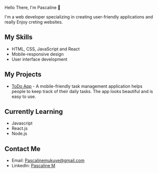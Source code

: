  Hello There, I'm Pascaline 👋

I'm a web developer specializing in creating user-friendly applications and really Enjoy creting websites.

## My Skills
- HTML, CSS, JavaScript and React
- Mobile-responsive design 
- User interface development

## My Projects
- [ToDo App](https://github.com/Mpascaline/todo-app) - A mobile-friendly task management application
  helps people to keep track of their daily tasks. The app looks beautiful and is easy to use.

## Currently Learning
- Javascript
- React.js
- Node.js

## Contact Me
- Email: Pascalinemukuye@gmail.com  
- LinkedIn: [Pascaline M](https://www.linkedin.com/in/pascaline-mukuye-ba1879248/)
